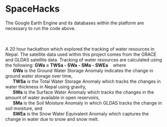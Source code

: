# SpaceHacks
The Google Earth Engine and its databases within the platform are necessary to run the code above.
<br><br><br>

A 20 hour hackathon which explored the tracking of water resources in Nepal. The satellite data used within this project comes from the GRACE and GLDAS satellite data. Tracking of water resources are calculated using the following: **GWa = TWSa - SWa - SMa - SWEa** &nbsp;&nbsp; where<br>
&nbsp;&nbsp;&nbsp;&nbsp;&nbsp;&nbsp;**GWa** is the Ground Water Storage Anomaly indicates the change in ground water storage over time,<br>
&nbsp;&nbsp;&nbsp;&nbsp;&nbsp;&nbsp;**TWSa** is the Total Water Storage Anomaly which tracks the changes in water thickness in Nepal using gravity,<br>
&nbsp;&nbsp;&nbsp;&nbsp;&nbsp;&nbsp;**SWa** is the Surface Water Anomaly which tracks the changes in the amount of water available in open reservoirs,<br>
&nbsp;&nbsp;&nbsp;&nbsp;&nbsp;&nbsp;**SMa** is the Soil Moisture Anomaly in which GLDAS tracks the change in soil moisture, and<br>
&nbsp;&nbsp;&nbsp;&nbsp;&nbsp;&nbsp;**SWEa** is the Snow Water Equivalent Anomaly which captures the change in water due to snow and snow melt. <br>
